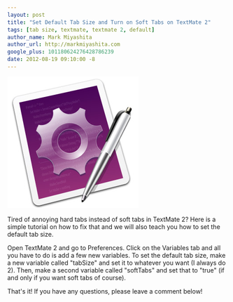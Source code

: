 ```yaml
---
layout: post
title: "Set Default Tab Size and Turn on Soft Tabs on TextMate 2"
tags: [tab size, textmate, textmate 2, default]
author_name: Mark Miyashita
author_url: http://markmiyashita.com
google_plus: 101180624276428786239
date: 2012-08-19 09:10:00 -8
---
```


<img class="clear blog-image-border" src="/images/TextMate.png" title="TextMate">

Tired of annoying hard tabs instead of soft tabs in TextMate 2? Here is a simple tutorial on how to fix that and we will also teach you how to set the default tab size.

Open TextMate 2 and go to Preferences. Click on the Variables tab and all you have to do is add a few new variables. To set the default tab size, make a new variable called "tabSize" and set it to whatever you want (I always do 2). Then, make a second variable called "softTabs" and set that to "true" (if and only if you want soft tabs of course).

That's it! If you have any questions, please leave a comment below!
